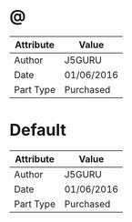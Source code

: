 # @
| Attribute | Value |
| ---  | ---     |
| Author | J5GURU |
| Date | 01/06/2016 |
| Part Type | Purchased |
# Default
| Attribute | Value |
| ---  | ---     |
| Author | J5GURU |
| Date | 01/06/2016 |
| Part Type | Purchased |
